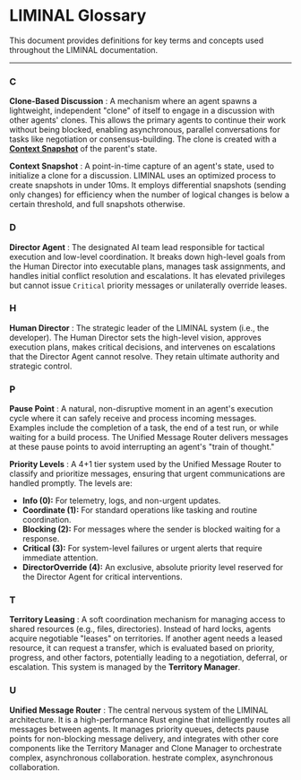 # LIMINAL Glossary

This document provides definitions for key terms and concepts used throughout the LIMINAL documentation.

---

### C

**Clone-Based Discussion**
: A mechanism where an agent spawns a lightweight, independent "clone" of itself to engage in a discussion with other agents' clones. This allows the primary agents to continue their work without being blocked, enabling asynchronous, parallel conversations for tasks like negotiation or consensus-building. The clone is created with a [**Context Snapshot**](./00_glossary.md#context-snapshot) of the parent's state.

**Context Snapshot**
: A point-in-time capture of an agent's state, used to initialize a clone for a discussion. LIMINAL uses an optimized process to create snapshots in under 10ms. It employs differential snapshots (sending only changes) for efficiency when the number of logical changes is below a certain threshold, and full snapshots otherwise.

### D

**Director Agent**
: The designated AI team lead responsible for tactical execution and low-level coordination. It breaks down high-level goals from the Human Director into executable plans, manages task assignments, and handles initial conflict resolution and escalations. It has elevated privileges but cannot issue `Critical` priority messages or unilaterally override leases.

### H

**Human Director**
: The strategic leader of the LIMINAL system (i.e., the developer). The Human Director sets the high-level vision, approves execution plans, makes critical decisions, and intervenes on escalations that the Director Agent cannot resolve. They retain ultimate authority and strategic control.

### P

**Pause Point**
: A natural, non-disruptive moment in an agent's execution cycle where it can safely receive and process incoming messages. Examples include the completion of a task, the end of a test run, or while waiting for a build process. The Unified Message Router delivers messages at these pause points to avoid interrupting an agent's "train of thought."

**Priority Levels**
: A 4+1 tier system used by the Unified Message Router to classify and prioritize messages, ensuring that urgent communications are handled promptly. The levels are:
- **Info (0):** For telemetry, logs, and non-urgent updates.
- **Coordinate (1):** For standard operations like tasking and routine coordination.
- **Blocking (2):** For messages where the sender is blocked waiting for a response.
- **Critical (3):** For system-level failures or urgent alerts that require immediate attention.
- **DirectorOverride (4):** An exclusive, absolute priority level reserved for the Director Agent for critical interventions.

### T

**Territory Leasing**
: A soft coordination mechanism for managing access to shared resources (e.g., files, directories). Instead of hard locks, agents acquire negotiable "leases" on territories. If another agent needs a leased resource, it can request a transfer, which is evaluated based on priority, progress, and other factors, potentially leading to a negotiation, deferral, or escalation. This system is managed by the **Territory Manager**.

### U

**Unified Message Router**
: The central nervous system of the LIMINAL architecture. It is a high-performance Rust engine that intelligently routes all messages between agents. It manages priority queues, detects pause points for non-blocking message delivery, and integrates with other core components like the Territory Manager and Clone Manager to orchestrate complex, asynchronous collaboration.
hestrate complex, asynchronous collaboration.
